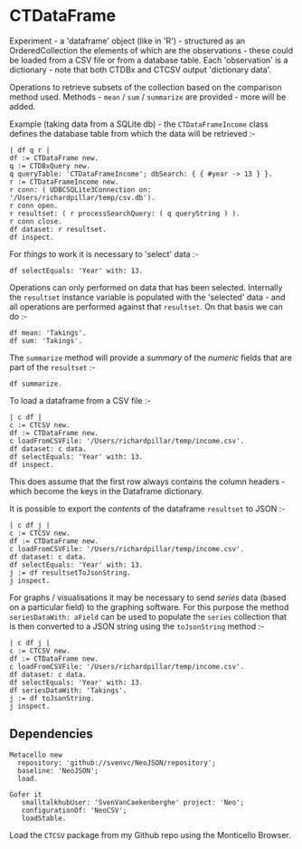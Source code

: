 # CTDataFrame #
Experiment - a 'dataframe' object (like in 'R') - structured as an OrderedCollection the elements of which are the observations - these could be loaded from a CSV file or from a database table. Each 'observation' is a dictionary - note that both CTDBx and CTCSV output 'dictionary data'.

Operations to retrieve subsets of the collection based on the comparison method used. Methods - `mean` / `sum` / `summarize` are provided - more will be added. 

Example (taking data from a SQLite db) - the `CTDataFrameIncome` class defines the database table from which the data will be retrieved :-
```
| df q r |
df := CTDataFrame new.
q := CTDBxQuery new.
q queryTable: 'CTDataFrameIncome'; dbSearch: { { #year -> 13 } }.
r := CTDataFrameIncome new.
r conn: ( UDBCSQLite3Connection on: '/Users/richardpillar/temp/csv.db').
r conn open.
r resultset: ( r processSearchQuery: ( q queryString ) ).
r conn close.
df dataset: r resultset.
df inspect.
```
For _things_ to work it is necessary to 'select' data :- 
```
df selectEquals: 'Year' with: 13. 
```
Operations can only performed on data that has been selected. Internally the `resultset` instance variable is populated with the 'selected' data - and all operations are performed against that `resultset`. On that basis we can do :-
```
df mean: 'Takings'.
df sum: 'Takings'.
```
The `summarize` method will provide a _summary_ of the _numeric_ fields that are part of the `resultset` :-
```
df summarize.
```
To load a dataframe from a CSV file :-
```
| c df |
c := CTCSV new.
df := CTDataFrame new.
c loadFromCSVFile: '/Users/richardpillar/temp/income.csv'.
df dataset: c data.
df selectEquals: 'Year' with: 13.
df inspect. 
```
This does assume that the first row always contains the column headers - which become the keys in the Dataframe dictionary.

It is possible to export the _contents_ of the dataframe `resultset` to JSON :- 
```
| c df j |
c := CTCSV new.
df := CTDataFrame new.
c loadFromCSVFile: '/Users/richardpillar/temp/income.csv'.
df dataset: c data.
df selectEquals: 'Year' with: 13.
j := df resultsetToJsonString.
j inspect.
```
For graphs / visualisations it may be necessary to send _series_ data (based on a particular field) to the graphing software. For this purpose the method `seriesDataWith: aField` can be used to populate the `series` collection that is then converted to a JSON string using the `toJsonString` method :-
```
| c df j |
c := CTCSV new.
df := CTDataFrame new.
c loadFromCSVFile: '/Users/richardpillar/temp/income.csv'.
df dataset: c data.
df selectEquals: 'Year' with: 13.
df seriesDataWith: 'Takings'.
j := df toJsonString.
j inspect.
```

## Dependencies ##
```
Metacello new
  repository: 'github://svenvc/NeoJSON/repository';
  baseline: 'NeoJSON';
  load.

Gofer it
   smalltalkhubUser: 'SvenVanCaekenberghe' project: 'Neo';
   configurationOf: 'NeoCSV';
   loadStable.
```
Load the `CTCSV` package from my Github repo using the Monticello Browser.
